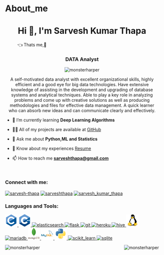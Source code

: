 # About_me
<h1 align="center">Hi 👋, I'm Sarvesh Kumar Thapa</h1>
<figure>
  <figcaption>👈 Thats me,🙂</figcaption>
</figure>
<h3 align="center">DATA Analyst</h3>
<p align="center"> <img src="https://komarev.com/ghpvc/?username=monsterharper&label=Profile%20views&color=0e75b6&style=flat" alt="monsterharper" /> </p>
<p align="center">A self-motivated data analyst with excellent
organizational skills, highly efficient and a good eye for
big data technologies. Have extensive knowledge of
assisting in the development and upgrading of database
systems and analytical techniques. Able to play a key role
in analyzing problems and come up with creative
solutions as well as producing methodologies and files for
effective data management. A quick learner who can
absorb new ideas and can communicate clearly and effectively.</p>

  - 🌱 I’m currently learning **Deep Learning Algorithms**

  - 👨‍💻 All of my projects are available at [GitHub](https://github.com/MONSTERharper?tab=repositories)

  - 💬 Ask me about **Python,ML and Statistics**

  - 📄 Know about my experiences [Resume](https://drive.google.com/file/d/1hNIKKo9BAatZxyjsp-opGJMaRbKQg9S_/view?usp=sharing)

  - 📫 How to reach me **sarveshthapa@gmail.com**
<br>
<h3 align="left">Connect with me:</h3>
<p align="left">
<a href="https://linkedin.com/in/sarvesh-thapa" target="blank"><img align="center" src="https://raw.githubusercontent.com/peterthehan/peterthehan/master/assets/linkedin.svg" alt="sarvesh-thapa" height="30" width="40" /></a>
<a href="https://kaggle.com/sarveshthapa" target="blank"><img align="center" src="https://www.vectorlogo.zone/logos/kaggle/kaggle-ar21.svg" alt="sarveshthapa" height="30" width="40" /></a>
<a href="https://instagram.com/sarvesh_kumar_thapa" target="blank"><img align="center" src="https://www.vectorlogo.zone/logos/instagram/instagram-icon.svg" alt="sarvesh_kumar_thapa" height="30" width="40" /></a>
</p>
<h3 align="left">Languages and Tools:</h3>
<p align="left"> <a href="https://www.cprogramming.com/" target="_blank"> <img src="https://raw.githubusercontent.com/devicons/devicon/master/icons/c/c-original.svg" alt="c" width="40" height="40"/> </a> <a href="https://www.w3schools.com/cpp/" target="_blank"> <img src="https://raw.githubusercontent.com/devicons/devicon/master/icons/cplusplus/cplusplus-original.svg" alt="cplusplus" width="40" height="40"/> </a> <a href="https://www.elastic.co" target="_blank"> <img src="https://www.vectorlogo.zone/logos/elastic/elastic-icon.svg" alt="elasticsearch" width="40" height="40"/> </a> <a href="https://flask.palletsprojects.com/" target="_blank"> <img src="https://www.vectorlogo.zone/logos/pocoo_flask/pocoo_flask-icon.svg" alt="flask" width="40" height="40"/> </a> <a href="https://git-scm.com/" target="_blank"> <img src="https://www.vectorlogo.zone/logos/git-scm/git-scm-icon.svg" alt="git" width="40" height="40"/> </a> <a href="https://heroku.com" target="_blank"> <img src="https://www.vectorlogo.zone/logos/heroku/heroku-icon.svg" alt="heroku" width="40" height="40"/> </a> <a href="https://hive.apache.org/" target="_blank"> <img src="https://www.vectorlogo.zone/logos/apache_hive/apache_hive-icon.svg" alt="hive" width="40" height="40"/> </a> <a href="https://www.linux.org/" target="_blank"> <img src="https://raw.githubusercontent.com/devicons/devicon/master/icons/linux/linux-original.svg" alt="linux" width="40" height="40"/> </a> <a href="https://mariadb.org/" target="_blank"> <img src="https://www.vectorlogo.zone/logos/mariadb/mariadb-icon.svg" alt="mariadb" width="40" height="40"/> </a> <a href="https://www.mongodb.com/" target="_blank"> <img src="https://raw.githubusercontent.com/devicons/devicon/master/icons/mongodb/mongodb-original-wordmark.svg" alt="mongodb" width="40" height="40"/> </a> <a href="https://www.mysql.com/" target="_blank"> <img src="https://raw.githubusercontent.com/devicons/devicon/master/icons/mysql/mysql-original-wordmark.svg" alt="mysql" width="40" height="40"/> </a> <a href="https://www.python.org" target="_blank"> <img src="https://raw.githubusercontent.com/devicons/devicon/master/icons/python/python-original.svg" alt="python" width="40" height="40"/> </a> <a href="https://scikit-learn.org/" target="_blank"> <img src="https://upload.wikimedia.org/wikipedia/commons/0/05/Scikit_learn_logo_small.svg" alt="scikit_learn" width="40" height="40"/> </a> <a href="https://www.sqlite.org/" target="_blank"> <img src="https://www.vectorlogo.zone/logos/sqlite/sqlite-icon.svg" alt="sqlite" width="40" height="40"/> </a> </p>

<p><img align="left" src="https://github-readme-stats.vercel.app/api/top-langs?username=monsterharper&show_icons=true&locale=en&layout=compact" alt="monsterharper" /></p>

<p>&nbsp;<img align="right" src="https://github-readme-stats.vercel.app/api?username=monsterharper&show_icons=true&locale=en" alt="monsterharper" /></p>
